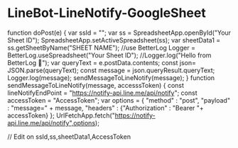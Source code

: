 # LineBot-LineNotify-GoogleSheet

function doPost(e) {
  var ssId = "<Your Sheet ID>";
  var ss = SpreadsheetApp.openById("Your Sheet ID");
  SpreadsheetApp.setActiveSpreadsheet(ss);
  var sheetData1 = ss.getSheetByName("SHEET NAME");
  //use BetterLog
  Logger = BetterLog.useSpreadsheet("Your Sheet ID");
  //Logger.log("Hello from BetterLog 🙂");
  var queryText = e.postData.contents;
  const json= JSON.parse(queryText);
  const message = json.queryResult.queryText;
  Logger.log(message);
  sendMessageToLineNotify(message);
}
function sendMessageToLineNotify(message, accesssToken) {
  const lineNotifyEndPoint = "https://notify-api.line.me/api/notify";
  const accessToken = "AccessToken";
  var options =
  {
    "method"  : "post",
    "payload" : "message=" + message,
    "headers" : {"Authorization" : "Bearer "+ accessToken}
 };
UrlFetchApp.fetch("https://notify-api.line.me/api/notify",options);
  
  
  
  // Edit on ssId,ss,sheetData1,AccessToken
